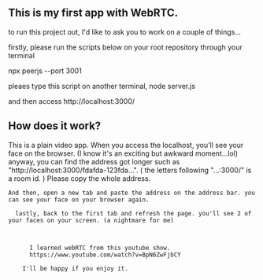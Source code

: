 ## This is my first app with WebRTC.  

to run this project out, I'd like to ask you to work on a couple of things...

  firstly, please run the scripts below on your root repository through your terminal
    
  npx peerjs --port 3001  
  
  pleaes type this script on another terminal, 
  node server.js
  
  and then access http://localhost:3000/
  
  ## How does it work?
  This is a plain video app. 
  When you access the localhost, you'll see your face on the browser. (I know it's an exciting but awkward moment...lol)  anyway, you can find the address got longer such as "http://localhost:3000/fdafda-123fda...". ( the letters following "...:3000/" is a room id. ) Please copy the whole address.
  
    And then, open a new tab and paste the address on the address bar. you can see your face on your browser again. 

      lastly, back to the first tab and refresh the page. you'll see 2 of your faces on your screen. (a nightmare for me)
      

        
          I learned webRTC from this youtube show.
          https://www.youtube.com/watch?v=BpN6ZwFjbCY
  
        I'll be happy if you enjoy it.
